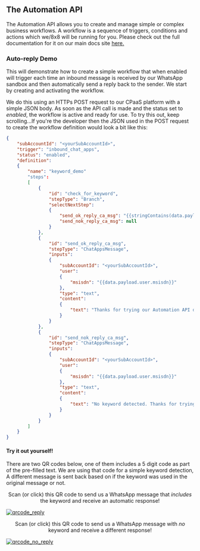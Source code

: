 ## The Automation API

The Automation API allows you to create and manage simple or complex business workflows. A workflow is a sequence of triggers, conditions and actions which we/8x8 will be running for you.
Please check out the full documentation for it on our main docs site [here.](https://developer.8x8.com/connect/reference/getting-started-with-automation-api)

### Auto-reply Demo

This will demonstrate how to create a simple workflow that when enabled will trigger each time an inbound message is received by our WhatsApp sandbox and then automatically send a reply back to the sender.
We start by creating and activating the workflow.

We do this using an HTTPs POST request to our CPaaS platform with a simple JSON body.  As soon as the API call is made and the status set to _enabled_, the workflow is active and ready for use.
To try this out, keep scrolling...If you're the developer then the JSON used in the POST request to create the workflow definition would look a bit like this:

```JSON
{
    "subAccountId": "<yourSubAccountId>",
    "trigger": "inbound_chat_apps",
    "status": "enabled",
    "definition":
    {
        "name": "keyword_demo"
        "steps":
        [
            {
                "id": "check_for_keyword",
                "stepType": "Branch",
                "selectNextStep":
                {
                    "send_ok_reply_ca_msg": "{{stringContains(data.payload.body, 'keyword')}}",
                    "send_nok_reply_ca_msg": null
                }
            },
            {
                "id": "send_ok_reply_ca_msg",
                "stepType": "ChatAppsMessage",
                "inputs":
                {
                    "subAccountId": "<yourSubAccountId>",
                    "user":
                    {
                        "msisdn": "{{data.payload.user.msisdn}}"
                    },
                    "type": "text",
                    "content":
                    {
                        "text": "Thanks for trying our Automation API demo, keyword detected!"
                    }
                }
            },
            {
                "id": "send_nok_reply_ca_msg",
                "stepType": "ChatAppsMessage",
                "inputs":
                {
                    "subAccountId": "<yourSubAccountId>",
                    "user":
                    {
                        "msisdn": "{{data.payload.user.msisdn}}"
                    },
                    "type": "text",
                    "content":
                    {
                        "text": "No keyword detected. Thanks for trying our Automation API demo."
                    }
                }
            }
        ]
    }
}
```

#### Try it out yourself!

There are two QR codes below, one of them includes a 5 digit code as part of the pre-filled text.  We are using that code for a simple keyword detection, A different message is sent back based on if the keyword was used in the original message or not.

<p style="text-align: center;">Scan (or click) this QR code to send us a WhatsApp message that <em>includes</em> the keyword and receive an automatic response!</p>
<a href="https://wa.me/message/OFMUAVJ2CDYSP1">
    <img src="./images/OFMUAVJ2CDYSP1.png" alt="qrcode_reply" style="display: block; margin-left: auto; margin-right: auto;">
</a>

<p style="text-align: center;">Scan (or click) this QR code to send us a WhatsApp message with <em>no</em> keyword and receive a different response!</p>
<a href="https://wa.me/message/HK7HY7VU5EPYN1">
    <img src="./images/HK7HY7VU5EPYN1.png" alt="qrcode_no_reply" style="display: block; margin-left: auto; margin-right: auto;">
</a>
